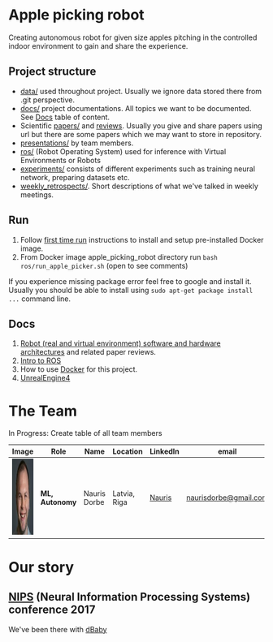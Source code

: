 # Apple picking robot

Creating autonomous robot for given size apples pitching in the controlled indoor environment to gain and share the experience.

## Project structure

* [data/](data/) used throughout project. Usually we ignore data stored there from .git perspective.
* [docs/](docs/) project documentations. All topics we want to be documented. See [Docs](#docs) table of content.
* Scientific [papers/](papers/) and [reviews](papers/PaperReview.md). Usually you give and share papers using url but there are some papers which we may want to store in repository.
* [presentations/](presentations/) by team members.
* [ros/](ros/) (Robot Operating System) used for inference with Virtual Environments or Robots
* [experiments/](experiments/) consists of different experiments such as training neural network, preparing datasets etc.
* [weekly_retrospects/](weekly_retrospects/). Short descriptions of what we've talked in weekly meetings.

## Run

1. Follow [first time run](docs/Docker.md) instructions to install and setup pre-installed Docker image.
2. From Docker image apple_picking_robot directory run `bash ros/run_apple_picker.sh` (open to see comments)

If you experience missing package error feel free to google and install it. Usually you should be able to install using `sudo apt-get package install ...` command line.

## Docs

1. [Robot (real and virtual environment) software and hardware architectures](docs/ArchitectureProposal.md) and related paper reviews.
2. [Intro to ROS](docs/ROS.md)
3. How to use [Docker](docs/Docker.md) for this project.
4. [UnrealEngine4](docs/UnrealEngine4.md)

# The Team

In Progress: Create table of all team members

|     Image              |     Role      |      Name      |    Location   | LinkedIn    |     email   |
|------------------------|---------------|----------------|---------------|-------------|-------------|
| <img src="./images/nauris_dorbe.jpg" alt="Nauris Dorbe" width="150" height="150"> |__ML, Autonomy__| Nauris Dorbe | Latvia, Riga | [Nauris](https://www.linkedin.com/in/naurisdorbe) | <naurisdorbe@gmail.com> |

# Our story

## [NIPS](https://nips.cc/) (Neural Information Processing Systems) conference 2017

We've been there with [dBaby](https://github.com/LUMII-AILab/dBaby)
